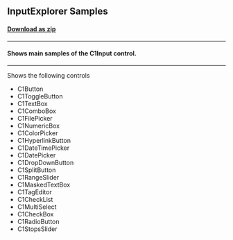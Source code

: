 ## InputExplorer Samples
#### [Download as zip](https://grapecity.github.io/DownGit/#/home?url=https://github.com/GrapeCity/ComponentOne-WPF-Samples/tree/master/NET_8/Input/InputExplorer)
____
#### Shows main samples of the C1Input control.
____
Shows the following controls

* C1Button
* C1ToggleButton
* C1TextBox
* C1ComboBox
* C1FilePicker
* C1NumericBox
* C1ColorPicker
* C1HyperlinkButton
* C1DateTimePicker
* C1DatePicker
* C1DropDownButton
* C1SplitButton
* C1RangeSlider
* C1MaskedTextBox
* C1TagEditor
* C1CheckList
* C1MultiSelect
* C1CheckBox
* C1RadioButton
* C1StopsSlider
